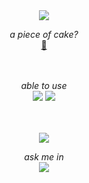 <!DOCTYPE html>
<html>
 <body>
  <div align = "center">
   <!-- title -->
   <img src = "https://capsule-render.vercel.app/api?type=transparent&color=000000&height=150&section=header&text=Cookie%20Yoon&fontSize=70&fontColor=e3dbeb"/>
   
   <!-- github blog -->
   <i>a piece of cake?</i><br/>
   <a href = "https://cookie-yoon.github.io" title = "yum yum" target = "_blank">🍰</a><br/><br/><br/>

   <!-- stacks -->
   <i>able to use</i><br/>
   <a href = "https://www.python.org/"><img src = "https://img.shields.io/badge/-Python-3776AB?logo=python&logoColor=FFD43B&style=for-the-badge"></a>
   <a href = "https://en.wikipedia.org/wiki/C_(programming_language)"><img src = "https://img.shields.io/badge/-C-grey?logo=C&logoColor=A8B9CC&style=for-the-badge"></a><br/><br/><br/>
   
   <!-- top langs -->
   <img src = "https://github-readme-stats.vercel.app/api/top-langs/?username=cookie-yoon&layout=compact&theme=dark"/>

   <!-- contacts -->
   <i>ask me in</i><br/>
   <a href = "mailto:my.cookie.yoon@gmail.com" target = "_blank"><img src = "https://img.shields.io/badge/-my.cookie.yoon@gmail.com-EA4335?logo=Gmail&logoColor=white&style=for-the-badge"></a>
  </div>
 </body>
</html>
<!--
**cookie-yoon/cookie-yoon** is a ✨ _special_ ✨ repository because its `README.md` (this file) appears on your GitHub profile.

Here are some ideas to get you started:

- 🔭 I’m currently working on ...
- 🌱 I’m currently learning ...
- 👯 I’m looking to collaborate on ...
- 🤔 I’m looking for help with ...
- 💬 Ask me about ...
- 📫 How to reach me: ...
- 😄 Pronouns: ...
- ⚡ Fun fact: ...
-->
